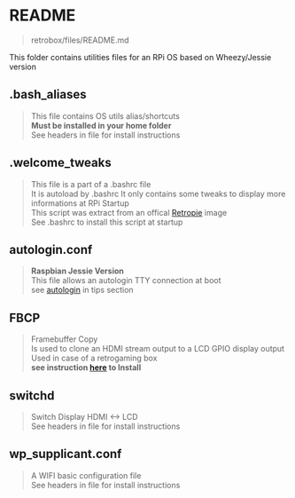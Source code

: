 # README

> retrobox/files/README.md

This folder contains utilities files for an RPi OS based on Wheezy/Jessie version

## .bash_aliases

> This file contains OS utils alias/shortcuts<br>
> **Must be installed in your home folder**<br>
> See headers in file for install instructions

## .welcome_tweaks

> This file is a part of a .bashrc file<br>
> It is autoload by .bashrc
> It only contains some tweaks to display more informations at RPi Startup<br>
> This script was extract from an offical [Retropie](https://github.com/RetroPie/RetroPie-Setup) image<br>
> See .bashrc to install this script at startup

## autologin.conf

> **Raspbian Jessie Version**<br>
> This file allows an autologin TTY connection at boot<br>
> see [autologin](./../tips/autologin.md) in tips section

## FBCP

> Framebuffer Copy<br>
> Is used to clone an HDMI stream output to a LCD GPIO display output<br>
> Used in case of a retrogaming box<br>
> **see instruction [here](./../tips/FBCP.md) to Install**

## switchd

> Switch Display HDMI <-> LCD<br>
> See headers in file for install instructions

## wp_supplicant.conf

> A WIFI basic configuration file<br>
> See headers in file for install instructions
